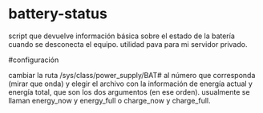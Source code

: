 # battery-status
script que devuelve información básica sobre el estado de la batería cuando se desconecta el equipo. utilidad pava para mi servidor privado.

#configuración

cambiar la ruta /sys/class/power_supply/BAT# al número que corresponda (mirar que onda) y elegir el archivo con la información de energía actual y energía total, que son los dos argumentos (en ese orden). usualmente se llaman energy_now y energy_full o charge_now y charge_full.
